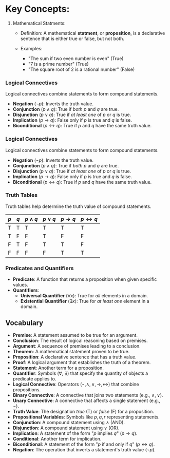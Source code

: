# Key Concepts:

1. Mathematical Statments:
    - Definition: A mathematical **statment**, or **proposition**, is a declarative sentence that is either true or false, but not both.
    
    - Examples:
        - "The sum if two even number is even" (True)
        - "7 is a prime number" (True)
        - "The square root of 2 is a rational number" (False) 

### Logical Connectives
Logical connectives combine statements to form compound statements.

- **Negation** ($\neg p$): Inverts the truth value.
- **Conjunction** ($p \land q$): True if *both* $p$ and $q$ are true.
- **Disjunction** ($p \lor q$): True if *at least one* of $p$ or $q$ is true.
- **Implication** ($p \rightarrow q$): False only if $p$ is true and $q$ is false.
- **Biconditional** ($p \leftrightarrow q$): True if $p$ and $q$ have the same truth value.

### Logical Connectives
Logical connectives combine statements to form compound statements.

- **Negation** ($\neg p$): Inverts the truth value.
- **Conjunction** ($p \land q$): True if *both* $p$ and $q$ are true.
- **Disjunction** ($p \lor q$): True if *at least one* of $p$ or $q$ is true.
- **Implication** ($p \rightarrow q$): False only if $p$ is true and $q$ is false.
- **Biconditional** ($p \leftrightarrow q$): True if $p$ and $q$ have the same truth value.

### Truth Tables
Truth tables help determine the truth value of compound statements.

| $p$ | $q$ | $p \land q$ | $p \lor q$ | $p \rightarrow q$ | $p \leftrightarrow q$ |
|----|----|----|----|----|----|
| T  | T  | T  | T  | T  | T  |
| T  | F  | F  | T  | F  | F  |
| F  | T  | F  | T  | T  | F  |
| F  | F  | F  | F  | T  | T  |


### Predicates and Quantifiers
- **Predicate**: A function that returns a proposition when given specific values.
- **Quantifiers**:
  - **Universal Quantifier** ($\forall x$): True for *all* elements in a domain.
  - **Existential Quantifier** ($\exists x$): True for *at least one* element in a domain.


## Vocabulary

- **Premise**: A statement assumed to be true for an argument.
- **Conclusion**: The result of logical reasoning based on premises.
- **Argument**: A sequence of premises leading to a conclusion.
- **Theorem**: A mathematical statement proven to be true.
- **Proposition**: A declarative sentence that has a truth value.
- **Proof**: A logical argument that establishes the truth of a theorem.
- **Statement**: Another term for a proposition.
- **Quantifier**: Symbols ($\forall$, $\exists$) that specify the quantity of objects a predicate applies to.
- **Logical Connective**: Operators ($\neg, \land, \lor, \rightarrow, \leftrightarrow$) that combine propositions.
- **Binary Connective**: A connective that joins two statements (e.g., $\land, \lor$).
- **Unary Connective**: A connective that affects a single statement (e.g., $\neg$).
- **Truth Value**: The designation *true* (T) or *false* (F) for a proposition.
- **Propositional Variables**: Symbols like $p, q, r$ representing statements.
- **Conjunction**: A compound statement using $\land$ (AND).
- **Disjunction**: A compound statement using $\lor$ (OR).
- **Implication**: A statement of the form "$p$ implies $q$" ($p \rightarrow q$).
- **Conditional**: Another term for implication.
- **Biconditional**: A statement of the form "$p$ if and only if $q$" ($p \leftrightarrow q$).
- **Negation**: The operation that inverts a statement's truth value ($\neg p$).



